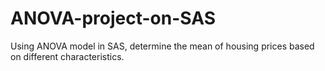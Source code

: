 # ANOVA-project-on-SAS
Using ANOVA model in SAS, determine the mean of housing prices based on different characteristics.
